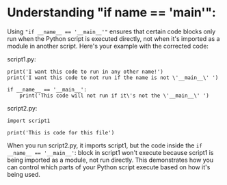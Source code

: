 # Understanding "if name == 'main'":

Using `"if __name__ == '__main__'"` ensures that certain code blocks only run when the Python script is executed directly, not when it's imported as a module in another script. Here's your example with the corrected code:

script1.py:

    print('I want this code to run in any other name!')
    print('I want this code to not run if the name is not \'__main__\' ')

    if __name__ == '__main__':
        print('This code will not run if it\'s not the \'__main__\' ')

script2.py:

    import script1

    print('This is code for this file')

When you run script2.py, it imports script1, but the code inside the `if __name__ == '__main__'`: block in script1 won't execute because script1 is being imported as a module, not run directly. This demonstrates how you can control which parts of your Python script execute based on how it's being used.
